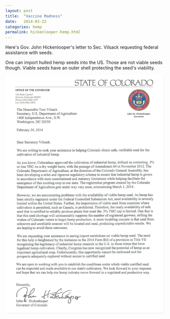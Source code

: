 ```yaml
---
layout: post
title:  "Vaccine Madness"
date:   2014-03-22
categories: hemp
permalink: hickenlooper-hemp.html
---
```


Here's Gov. John Hickenlooper's letter to Sec. Vilsack requesting federal assistance with seeds.

One can import hulled hemp seeds into the US. Those are not viable seeds though. Viable seeds have an outer shell protecting the seed's viability.

<img src="/dist/images/hemphick.png" alt="Gov Hickenlooper's letter to USDA" class="img img-responsive" />

<!-- [jekyll-gh]: https://github.com/mojombo/jekyll
[jekyll]:    http://jekyllrb.com -->
